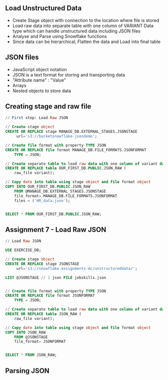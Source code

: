 ## Load Unstructured Data

- Create Stage object with connection to the location where file is stored
- Load raw data into separate table with one column of VARIANT Data type which can handle unstructured data including JSON files
- Analyse and Parse using Snowflake functions
- Since data can be hierarchical, Flatten the data and Load into final table

## JSON files
- JavaScript object notation
- JSON is a text format for storing and transporting data
- "Attribute name" : "Value"
- Arrays
- Nested objects to store data

## Creating stage and raw file
```sql
// First step: Load Raw JSON

// Create stage object
CREATE OR REPLACE stage MANAGE_DB.EXTERNAL_STAGES.JSONSTAGE
     url='s3://bucketsnowflake-jsondemo';

// Create file format with property TYPE JSON
CREATE OR REPLACE file format MANAGE_DB.FILE_FORMATS.JSONFORMAT
    TYPE = JSON;

// Create separate table to load raw data with one column of variant data type
CREATE OR REPLACE table OUR_FIRST_DB.PUBLIC.JSON_RAW (
    raw_file variant);

// Copy date into table using stage object and file format object
COPY INTO OUR_FIRST_DB.PUBLIC.JSON_RAW
    FROM @MANAGE_DB.EXTERNAL_STAGES.JSONSTAGE
    file_format= MANAGE_DB.FILE_FORMATS.JSONFORMAT
    files = ('HR_data.json');


SELECT * FROM OUR_FIRST_DB.PUBLIC.JSON_RAW;
```

## Assignment 7 - Load Raw JSON

```sql
// Load Raw JSON

USE EXERCISE_DB;

// Create stage object
CREATE OR REPLACE stage JSONSTAGE
     url='s3://snowflake-assignments-mc/unstructureddata/';

LIST @JSONSTAGE // 1 json FILE jobskills.json


// Create file format with property TYPE JSON
CREATE OR REPLACE file format JSONFORMAT
    TYPE = JSON;

// Create separate table to load raw data with one column of variant data type
CREATE OR REPLACE table JSON_RAW (
    raw_file variant);

// Copy date into table using stage object and file format object
COPY INTO JSON_RAW
    FROM @JSONSTAGE
    file_format= JSONFORMAT


SELECT * FROM JSON_RAW;
```

## Parsing JSON

```sql
```

```sql
```

```sql
```
